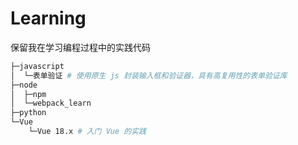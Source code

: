 # Learning

保留我在学习编程过程中的实践代码

```bash
├─javascript
│  └─表单验证 # 使用原生 js 封装输入框和验证器，具有高复用性的表单验证库
├─node
│  ├─npm
│  └─webpack_learn
├─python
└─Vue
    └─Vue 18.x # 入门 Vue 的实践
```